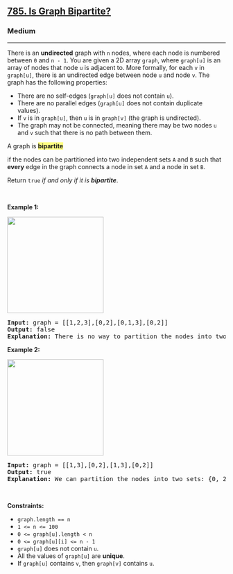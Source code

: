 <h2><a href="https://leetcode.com/problems/is-graph-bipartite/">785. Is Graph Bipartite?</a></h2><h3>Medium</h3><hr><div style="user-select: auto;"><p style="user-select: auto;">There is an <strong style="user-select: auto;">undirected</strong> graph with <code style="user-select: auto;">n</code> nodes, where each node is numbered between <code style="user-select: auto;">0</code> and <code style="user-select: auto;">n - 1</code>. You are given a 2D array <code style="user-select: auto;">graph</code>, where <code style="user-select: auto;">graph[u]</code> is an array of nodes that node <code style="user-select: auto;">u</code> is adjacent to. More formally, for each <code style="user-select: auto;">v</code> in <code style="user-select: auto;">graph[u]</code>, there is an undirected edge between node <code style="user-select: auto;">u</code> and node <code style="user-select: auto;">v</code>. The graph has the following properties:</p>

<ul style="user-select: auto;">
	<li style="user-select: auto;">There are no self-edges (<code style="user-select: auto;">graph[u]</code> does not contain <code style="user-select: auto;">u</code>).</li>
	<li style="user-select: auto;">There are no parallel edges (<code style="user-select: auto;">graph[u]</code> does not contain duplicate values).</li>
	<li style="user-select: auto;">If <code style="user-select: auto;">v</code> is in <code style="user-select: auto;">graph[u]</code>, then <code style="user-select: auto;">u</code> is in <code style="user-select: auto;">graph[v]</code> (the graph is undirected).</li>
	<li style="user-select: auto;">The graph may not be connected, meaning there may be two nodes <code style="user-select: auto;">u</code> and <code style="user-select: auto;">v</code> such that there is no path between them.</li>
</ul>

<p style="user-select: auto;">A graph is <strong style="user-select: auto;"><lighter data-id="lgt3956924385225553" data-bundle-id="0" data-slot-id="0" style="background-color: rgb(255, 255, 131); user-select: auto;">bipartite</lighter><div class="LinerThreadIcon LinerFirst" data-highlight-id="255844117" data-bundle-id="0" id="lgt255844117" style="background-image: url(&quot;https://profile.getliner.com/liner-service-bucket/user_photo/4614321-4d0d20a3-64f4-4d26-93d9-ea1a56d23457.svg+xml&quot;); user-select: auto;">
        <div class="LinerThreadIcon__dim" style="user-select: auto;"></div>
        <div class="LinerThreadIcon__mentioned" style="user-select: auto;">
          <div class="LinerThreadIcon__mentionedImg" style="user-select: auto;"></div>
        </div>
        <div class="LinerThreadIcon__onlyMe" style="user-select: auto;">
          <div class="LinerThreadIcon__onlyMeImg" style="user-select: auto;"></div>
        </div>
      </div></strong> if the nodes can be partitioned into two independent sets <code style="user-select: auto;">A</code> and <code style="user-select: auto;">B</code> such that <strong style="user-select: auto;">every</strong> edge in the graph connects a node in set <code style="user-select: auto;">A</code> and a node in set <code style="user-select: auto;">B</code>.</p>

<p style="user-select: auto;">Return <code style="user-select: auto;">true</code><em style="user-select: auto;"> if and only if it is <strong style="user-select: auto;">bipartite</strong></em>.</p>

<p style="user-select: auto;">&nbsp;</p>
<p style="user-select: auto;"><strong style="user-select: auto;">Example 1:</strong></p>
<img alt="" src="https://assets.leetcode.com/uploads/2020/10/21/bi2.jpg" style="width: 222px; height: 222px; user-select: auto;">
<pre style="user-select: auto;"><strong style="user-select: auto;">Input:</strong> graph = [[1,2,3],[0,2],[0,1,3],[0,2]]
<strong style="user-select: auto;">Output:</strong> false
<strong style="user-select: auto;">Explanation:</strong> There is no way to partition the nodes into two independent sets such that every edge connects a node in one and a node in the other.</pre>

<p style="user-select: auto;"><strong style="user-select: auto;">Example 2:</strong></p>
<img alt="" src="https://assets.leetcode.com/uploads/2020/10/21/bi1.jpg" style="width: 222px; height: 222px; user-select: auto;">
<pre style="user-select: auto;"><strong style="user-select: auto;">Input:</strong> graph = [[1,3],[0,2],[1,3],[0,2]]
<strong style="user-select: auto;">Output:</strong> true
<strong style="user-select: auto;">Explanation:</strong> We can partition the nodes into two sets: {0, 2} and {1, 3}.</pre>

<p style="user-select: auto;">&nbsp;</p>
<p style="user-select: auto;"><strong style="user-select: auto;">Constraints:</strong></p>

<ul style="user-select: auto;">
	<li style="user-select: auto;"><code style="user-select: auto;">graph.length == n</code></li>
	<li style="user-select: auto;"><code style="user-select: auto;">1 &lt;= n &lt;= 100</code></li>
	<li style="user-select: auto;"><code style="user-select: auto;">0 &lt;= graph[u].length &lt; n</code></li>
	<li style="user-select: auto;"><code style="user-select: auto;">0 &lt;= graph[u][i] &lt;= n - 1</code></li>
	<li style="user-select: auto;"><code style="user-select: auto;">graph[u]</code>&nbsp;does not contain&nbsp;<code style="user-select: auto;">u</code>.</li>
	<li style="user-select: auto;">All the values of <code style="user-select: auto;">graph[u]</code> are <strong style="user-select: auto;">unique</strong>.</li>
	<li style="user-select: auto;">If <code style="user-select: auto;">graph[u]</code> contains <code style="user-select: auto;">v</code>, then <code style="user-select: auto;">graph[v]</code> contains <code style="user-select: auto;">u</code>.</li>
</ul>
</div>